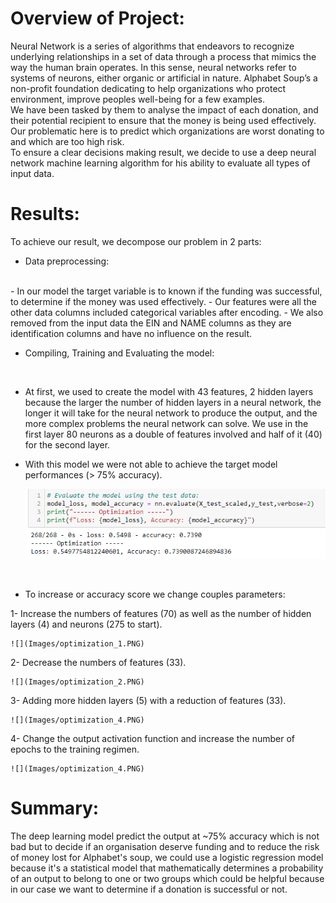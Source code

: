 # Overview of Project:

Neural Network is a series of algorithms that endeavors to recognize underlying relationships in a set of data through a process that mimics the way the human brain operates. In this sense, neural networks refer to systems of neurons, either organic or artificial in nature.
Alphabet Soup’s a non-profit foundation dedicating to help organizations who protect environment, improve peoples well-being for a few examples.<br>
We have been tasked by them to analyse the impact of each donation, and their potential recipient to ensure that the money is being used effectively.<br>
Our problematic here is to predict which organizations are worst donating to and which are too high risk.<br>
To ensure a clear decisions making result, we decide to use a deep neural network machine learning algorithm for his ability to evaluate all types of input data.


# Results:

To achieve our result, we decompose our problem in 2 parts:
<br>
- Data preprocessing:
<br>
  - In our model the target variable is to known if the funding was successful, to determine if the money was used effectively.
  - Our features were all the other data columns included categorical variables after encoding.
  - We also removed from the input data the EIN and NAME columns as they are identification columns and have no influence on the result.
 <br> 
    
- Compiling, Training and Evaluating the model:
<br>
  
  - At first, we used to create the model with 43 features, 2 hidden layers because the larger the number of hidden layers in a neural network, the longer it will take for the neural network to produce the output, and the more complex problems the neural network can solve. We use in the first layer 80 neurons as a double of features involved and half of it (40) for the second layer.
  - With this model we were not able to achieve the target model performances (> 75% accuracy).
  
    ![](Images/before_optimization.PNG)
    
    <br>
  - To increase or accuracy score we change couples parameters:
 
  1- Increase the numbers of features (70) as well as the number of hidden layers (4) and neurons (275 to start).
    
    ![](Images/optimization_1.PNG)
 
  2- Decrease the numbers of features (33).
    
    ![](Images/optimization_2.PNG)
  
  3- Adding more hidden layers (5) with a reduction of features (33).
    
    ![](Images/optimization_4.PNG)
 
  4- Change the output activation function and increase the number of epochs to the training regimen. 
    
    ![](Images/optimization_4.PNG)

    
# Summary:

The deep learning model predict the output at ~75% accuracy which is not bad but to decide if an organisation deserve funding and to reduce the risk of money lost for Alphabet's soup, we could use a logistic regression model because it's a statistical model that mathematically determines a probability of an output to belong to one or two groups which could be helpful because in our case we want to determine if a donation is successful or not. 
